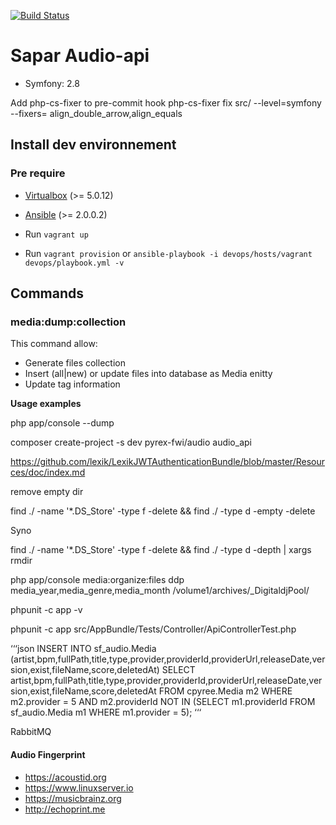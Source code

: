 [![Build Status](https://travis-ci.org/Pyrex-FWI/audio-api.svg?branch=master)](https://travis-ci.org/Pyrex-FWI/audio-api)

# Sapar Audio-api

- Symfony: 2.8

Add php-cs-fixer to pre-commit hook php-cs-fixer fix src/ --level=symfony --fixers= align_double_arrow,align_equals

## Install dev environnement

### Pre require

- [Virtualbox](https://www.virtualbox.org) (>= 5.0.12)
- [Ansible](https://github.com/ansible/ansible) (>= 2.0.0.2)


- Run ```vagrant up```
- Run ```vagrant provision``` or ```ansible-playbook -i devops/hosts/vagrant devops/playbook.yml -v ```

## Commands

### media:dump:collection

This command allow:

- Generate files collection
- Insert (all|new) or update files into database as Media enitty
- Update tag information

**Usage examples**

php app/console --dump

composer create-project -s dev pyrex-fwi/audio audio_api



https://github.com/lexik/LexikJWTAuthenticationBundle/blob/master/Resources/doc/index.md

remove empty dir

find ./ -name '*.DS_Store' -type f -delete && find ./ -type d -empty -delete

Syno

find ./ -name '*.DS_Store' -type f -delete && find ./ -type d -depth | xargs  rmdir

php app/console media:organize:files  ddp media_year,media_genre,media_month /volume1/archives/_DigitaldjPool/


phpunit -c app -v

phpunit -c app  src/AppBundle/Tests/Controller/ApiControllerTest.php

‘‘‘json
INSERT INTO sf_audio.Media
(artist,bpm,fullPath,title,type,provider,providerId,providerUrl,releaseDate,version,exist,fileName,score,deletedAt)
SELECT 
    artist,bpm,fullPath,title,type,provider,providerId,providerUrl,releaseDate,version,exist,fileName,score,deletedAt
FROM
    cpyree.Media m2
WHERE
    m2.provider = 5
        AND m2.providerId NOT IN (SELECT 
            m1.providerId
        FROM
            sf_audio.Media m1
        WHERE
            m1.provider = 5);
‘‘‘

RabbitMQ


#### Audio Fingerprint

- https://acoustid.org
- https://www.linuxserver.io
- https://musicbrainz.org
- http://echoprint.me